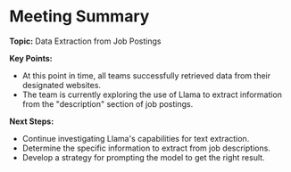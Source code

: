 # Meeting Summary

**Topic:** Data Extraction from Job Postings

**Key Points:**

* At this point in time, all teams successfully retrieved data from their designated websites.
* The team is currently exploring the use of Llama to extract information from the "description" section of job postings.

**Next Steps:**

* Continue investigating Llama's capabilities for text extraction.
* Determine the specific information to extract from job descriptions.
* Develop a strategy for prompting the model to get the right result.